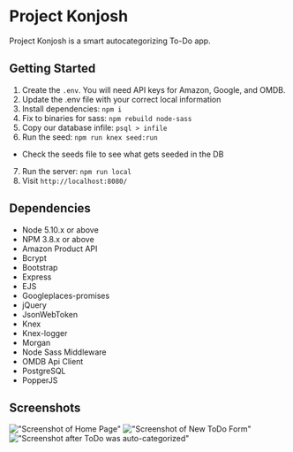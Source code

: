 # Project Konjosh

Project Konjosh is a smart autocategorizing To-Do app.

## Getting Started

1. Create the `.env`. You will need API keys for Amazon, Google, and OMDB.
2. Update the .env file with your correct local information
3. Install dependencies: `npm i`
4. Fix to binaries for sass: `npm rebuild node-sass`
5. Copy our database infile: `psql > infile`
6. Run the seed: `npm run knex seed:run`
  - Check the seeds file to see what gets seeded in the DB
7. Run the server: `npm run local`
8. Visit `http://localhost:8080/`

## Dependencies

- Node 5.10.x or above
- NPM 3.8.x or above
- Amazon Product API
- Bcrypt
- Bootstrap
- Express
- EJS
- Googleplaces-promises
- jQuery
- JsonWebToken
- Knex
- Knex-logger
- Morgan
- Node Sass Middleware
- OMDB Api Client
- PostgreSQL
- PopperJS

## Screenshots 

!["Screenshot of Home Page"](https://github.com/surfman-k/SmartToDoApp/blob/master/docs/home.png)
!["Screenshot of New ToDo Form"](https://github.com/surfman-k/SmartToDoApp/blob/master/docs/addToDo.png)
!["Screenshot after ToDo was auto-categorized"](https://github.com/surfman-k/SmartToDoApp/blob/master/docs/Autocategorized.png)